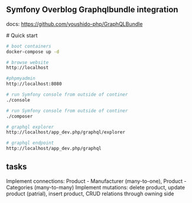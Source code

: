 ## Symfony Overblog Graphqlbundle integration

docs: https://github.com/youshido-php/GraphQLBundle

# Quick start

```sh
# boot containers
docker-compose up -d

# browse website
http://localhost

#phpmyadmin
http://localhost:8080

# run Symfony console from outside of continer
./console

# run Symfony console from outside of continer
./composer

# graphql explorer
http://localhost/app_dev.php/graphql/explorer

# graphql endpoint
http://localhost/app_dev.php/graphql
```

## tasks
Implement connections: Product - Manufacturer (many-to-one), Product - Categories (many-to-many)
Implement mutations: delete product, update product (patrial), insert product, CRUD relations through owning side



